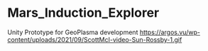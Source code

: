 # Mars_Induction_Explorer
Unity Prototype for GeoPlasma development
https://argos.vu/wp-content/uploads/2021/09/ScottMcI-video-Sun-Rossby-1.gif
